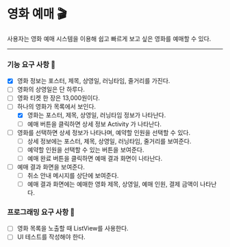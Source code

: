 # 영화 예매 🎬
사용자는 영화 예매 시스템을 이용해 쉽고 빠르게 보고 싶은 영화를 예매할 수 있다.

---

### 기능 요구 사항 🔨

- [x] 영화 정보는 포스터, 제목, 상영일, 러닝타임, 줄거리를 가진다.
- [ ] 영화의 상영일은 단 하루다.
- [ ] 영화 티켓 한 장은 13,000원이다.
- [ ] 하나의 영화가 목록에서 보인다.
  - [x] 영화는 포스터, 제목, 상영일, 러닝타임 정보가 나타난다.
  - [ ] 예매 버튼을 클릭하면 상세 정보 Activity 가 나타난다.
- [ ] 영화를 선택하면 상세 정보가 나타나며, 예약할 인원을 선택할 수 있다.
  - [ ] 상세 정보에는 포스터, 제목, 상영일, 러닝타임, 줄거리를 보여준다.
  - [ ] 예약할 인원을 선택할 수 있는 버튼을 보여준다.
  - [ ] 예매 완료 버튼을 클릭하면 예매 결과 화면이 나타난다.
- [ ] 예매 결과 화면을 보여준다.
  - [ ] 취소 안내 메시지를 상단에 보여준다.
  - [ ] 예매 결과 화면에는 예매한 영화 제목, 상영일, 예매 인원, 결제 금액이 나타난다.

### 프로그래밍 요구 사항 💭

- [ ] 영화 목록을 노출할 때 ListView를 사용한다.
- [ ] UI 테스트를 작성해야 한다.
